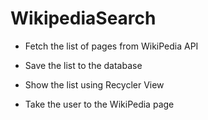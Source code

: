 # WikipediaSearch

* Fetch the list of pages from WikiPedia API

* Save the list to the database

* Show the list using Recycler View

* Take the user to the WikiPedia page
